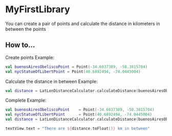 # MyFirstLibrary

You can create a pair of points and calculate the distance in kilometers in between the points


## How to...
Create points
Example:
```kotlin
val buenosAiresObeliscoPoint = Point(-34.6037389, -58.3815704)
val nycStatueOfLibertPoint = Point(40.6892494, -74.0445004)
```

Calculate the distance in between
Example:
```kotlin
val distance = LatLonDistanceCalculator.calculateDistance(buenosAiresObeliscoPoint, nycStatueOfLibertPoint)
```

Complete Example:
```kotlin
val buenosAiresObeliscoPoint    = Point(-34.6037389, -58.3815704)
val nycStatueOfLibertPoint      = Point(40.6892494, -74.0445004)
val distance = LatLonDistanceCalculator.calculateDistance(buenosAiresObeliscoPoint, nycStatueOfLibertPoint)

textView.text = "There are ${distance.toFloat()} km in between"
```
